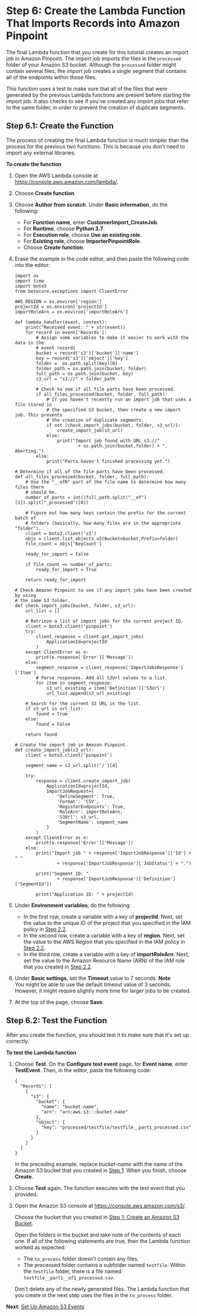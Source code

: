 # Step 6: Create the Lambda Function That Imports Records into Amazon Pinpoint<a name="tutorials-importing-data-lambda-function-import-job"></a>

The final Lambda function that you create for this tutorial creates an import job in Amazon Pinpoint\. The import job imports the files in the `processed` folder of your Amazon S3 bucket\. Although the `processed` folder might contain several files, the import job creates a single segment that contains all of the endpoints within those files\.

This function uses a test to make sure that all of the files that were generated by the previous Lambda functions are present before starting the import job\. It also checks to see if you've created any import jobs that refer to the same folder, in order to prevent the creation of duplicate segments\.

## Step 6\.1: Create the Function<a name="tutorials-importing-data-lambda-function-import-job-create"></a>

The process of creating the final Lambda function is much simpler than the process for the previous two functions\. This is because you don't need to import any external libraries\.

**To create the function**

1. Open the AWS Lambda console at [https://console\.aws\.amazon\.com/lambda/](https://console.aws.amazon.com/lambda/)\.

1. Choose **Create function**\.

1. Choose **Author from scratch**\. Under **Basic information**, do the following:
   + For **Function name**, enter **CustomerImport\_CreateJob**\.
   + For **Runtime**, choose **Python 3\.7**\.
   + For **Execution role**, choose **Use an existing role**\.
   + For **Existing role**, choose **ImporterPinpointRole**\.
   + Choose **Create function**\. 

1. Erase the example in the code editor, and then paste the following code into the editor:

   ```
   import os 
   import time
   import boto3
   from botocore.exceptions import ClientError
   
   AWS_REGION = os.environ['region']
   projectId = os.environ['projectId']
   importRoleArn = os.environ['importRoleArn']
   
   def lambda_handler(event, context):
       print("Received event: " + str(event))
       for record in event['Records']:
           # Assign some variables to make it easier to work with the data in the 
           # event recordi
           bucket = record['s3']['bucket']['name']
           key = record['s3']['object']['key']
           folder =  os.path.split(key)[0]
           folder_path = os.path.join(bucket, folder)
           full_path = os.path.join(bucket, key)
           s3_url = "s3://" + folder_path
           
           # Check to see if all file parts have been processed.
           if all_files_processed(bucket, folder, full_path):
               # If you haven't recently run an import job that uses a file stored in 
               # the specified S3 bucket, then create a new import job. This prevents
               # the creation of duplicate segments.
               if not (check_import_jobs(bucket, folder, s3_url)):
                   create_import_job(s3_url)
               else: 
                   print("Import job found with URL s3://" 
                           + os.path.join(bucket,folder) + ". Aborting.")
           else:
               print("Parts haven't finished processing yet.")
   
   # Determine if all of the file parts have been processed.
   def all_files_processed(bucket, folder, full_path):
       # Use the "__ofN" part of the file name to determine how many files there 
       # should be.
       number_of_parts = int((full_path.split("__of")[1]).split("_processed")[0])
       
       # Figure out how many keys contain the prefix for the current batch of 
       # folders (basically, how many files are in the appropriate "folder").
       client = boto3.client('s3')
       objs = client.list_objects_v2(Bucket=bucket,Prefix=folder)
       file_count = objs['KeyCount']
   
       ready_for_import = False
       
       if file_count == number_of_parts:
           ready_for_import = True
       
       return ready_for_import    
   
   # Check Amazon Pinpoint to see if any import jobs have been created by using 
   # the same S3 folder. 
   def check_import_jobs(bucket, folder, s3_url):
       url_list = []
       
       # Retrieve a list of import jobs for the current project ID.
       client = boto3.client('pinpoint')
       try:
           client_response = client.get_import_jobs(
               ApplicationId=projectId
           )
       except ClientError as e:
           print(e.response['Error']['Message'])
       else:
           segment_response = client_response['ImportJobsResponse']['Item']
           # Parse responses. Add all S3Url values to a list.
           for item in segment_response:
               s3_url_existing = item['Definition']['S3Url']
               url_list.append(s3_url_existing)
       
       # Search for the current S3 URL in the list.
       if s3_url in url_list:
           found = True
       else:
           found = False
       
       return found
   
   # Create the import job in Amazon Pinpoint.
   def create_import_job(s3_url):
       client = boto3.client('pinpoint')
       
       segment_name = s3_url.split('/')[4]
   
       try:
           response = client.create_import_job(
               ApplicationId=projectId,
               ImportJobRequest={
                   'DefineSegment': True,
                   'Format': 'CSV',
                   'RegisterEndpoints': True,
                   'RoleArn': importRoleArn,
                   'S3Url': s3_url,
                   'SegmentName': segment_name
               }
           )
       except ClientError as e:
           print(e.response['Error']['Message'])
       else:
           print("Import job " + response['ImportJobResponse']['Id'] + " " 
                   + response['ImportJobResponse']['JobStatus'] + ".")
                   
           print("Segment ID: " 
                   + response['ImportJobResponse']['Definition']['SegmentId'])
           
           print("Application ID: " + projectId)
   ```

1. Under **Environment variables**, do the following:
   + In the first row, create a variable with a key of **projectId**\. Next, set the value to the unique ID of the project that you specified in the IAM policy in [Step 2\.2](tutorials-importing-data-create-iam-roles.md#tutorials-importing-data-create-iam-roles-pinpoint)\.
   + In the second row, create a variable with a key of **region**\. Next, set the value to the AWS Region that you specified in the IAM policy in [Step 2\.2](tutorials-importing-data-create-iam-roles.md#tutorials-importing-data-create-iam-roles-pinpoint)\.
   + In the third row, create a variable with a key of **importRoleArn**\. Next, set the value to the Amazon Resource Name \(ARN\) of the IAM role that you created in [Step 2\.2](tutorials-importing-data-create-iam-roles.md#tutorials-importing-data-create-iam-roles-pinpoint-import)\.

1. Under **Basic settings**, set the **Timeout** value to 7 seconds\.
**Note**  
You might be able to use the default timeout value of 3 seconds\. However, it might require slightly more time for larger jobs to be created\.

1. At the top of the page, choose **Save**\.

## Step 6\.2: Test the Function<a name="tutorials-importing-data-lambda-function-import-job-test"></a>

After you create the function, you should test it to make sure that it's set up correctly\.

**To test the Lambda function**

1. Choose **Test**\. On the **Configure test event** page, for **Event name**, enter **TestEvent**\. Then, in the editor, paste the following code:

   ```
   {
     "Records": [
       {
         "s3": {
           "bucket": {
             "name": "bucket-name",
             "arn": "arn:aws:s3:::bucket-name"
           },
           "object": {
             "key": "processed/testfile/testfile__part1_processed.csv"
           }
         }
       }
     ]
   }
   ```

   In the preceding example, replace *bucket\-name* with the name of the Amazon S3 bucket that you created in [Step 1](tutorials-importing-data-create-iam-roles.md)\. When you finish, choose **Create**\.

1. Choose **Test** again\. The function executes with the test event that you provided\.

1. Open the Amazon S3 console at [https://console\.aws\.amazon\.com/s3/](https://console.aws.amazon.com/s3/)\.

   Choose the bucket that you created in [Step 1: Create an Amazon S3 Bucket](tutorials-importing-data-create-s3-bucket.md)\.

   Open the folders in the bucket and take note of the contents of each one\. If all of the following statements are true, then the Lambda function worked as expected:
   + The `to_process` folder doesn't contain any files\.
   + The processed folder contains a subfolder named `testfile`\. Within the `testfile` folder, there is a file named `testfile__part1__of1_processed.csv`\. 

   Don't delete any of the newly generated files\. The Lambda function that you create in the next step uses the files in the `to_process` folder\.

**Next**: [Set Up Amazon S3 Events](tutorials-importing-data-s3-events.md)